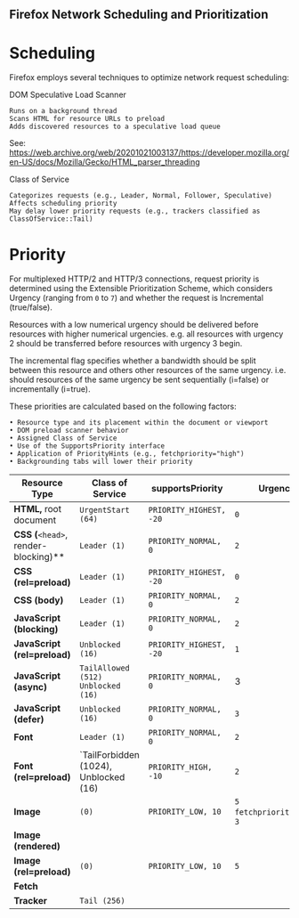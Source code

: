 ## Firefox Network Scheduling and Prioritization

# Scheduling
Firefox employs several techniques to optimize network request scheduling:

DOM Speculative Load Scanner

    Runs on a background thread
    Scans HTML for resource URLs to preload
    Adds discovered resources to a speculative load queue

See: https://web.archive.org/web/20201021003137/https://developer.mozilla.org/en-US/docs/Mozilla/Gecko/HTML_parser_threading

Class of Service

    Categorizes requests (e.g., Leader, Normal, Follower, Speculative)
    Affects scheduling priority
    May delay lower priority requests (e.g., trackers classified as ClassOfService::Tail)

# Priority
For multiplexed HTTP/2 and HTTP/3 connections, request priority is determined using the Extensible Prioritization Scheme, which considers Urgency (ranging from `0` to `7`) and whether the request is Incremental (true/false).

Resources with a low numerical urgency should be delivered before resources with higher numerical urgencies. e.g. all resources with urgency 2 should be transferred before resources with urgency 3 begin. 

The incremental flag specifies whether a bandwidth should be split between this resource and others other resources of the same urgency. i.e. should resources of the same urgency be sent sequentially (i=false) or incrementally (i=true).

 These priorities are calculated based on the following factors:

    • Resource type and its placement within the document or viewport
    • DOM preload scanner behavior
    • Assigned Class of Service
    • Use of the SupportsPriority interface
    • Application of PriorityHints (e.g., fetchpriority="high")
    • Backgrounding tabs will lower their priority




| Resource Type                                    | Class of Service | supportsPriority | Urgency | Incremental | Notes                               |
| ------------------------------------------------ | ---------------- | ---------------- | ------- | ----------- | ----------------------------------- |
| **HTML,** root document                          | `UrgentStart (64)` | `PRIORITY_HIGHEST, -20` | `0`     | `true`        |                                     |
| **CSS (**`<head>`, render-blocking)\*\*          | `Leader (1)`       | `PRIORITY_NORMAL, 0`  |   `2`    | `false`     |                                     |
| **CSS (rel=preload)**                            | `Leader (1)`       | `PRIORITY_HIGHEST, -20` | `0` | `false`         |                                   |
| **CSS (body)**                                   | `Leader (1)`       | `PRIORITY_NORMAL, 0`  |   `2`    | `false`         |                                   |
| **JavaScript (blocking)**                        | `Leader (1)`       | `PRIORITY_NORMAL, 0` |  `2`  | `false`     |                                     |
| **JavaScript (rel=preload)**                     | `Unblocked (16)`   | `PRIORITY_HIGHEST, -20` | `1`  |`false`          |                                  |
| **JavaScript (async)**                           | `TailAllowed (512) Unblocked (16)` | `PRIORITY_NORMAL, 0` | 3 |  `false`     |                                     |
| **JavaScript (defer)**                           | `Unblocked (16)` | `PRIORITY_NORMAL, 0` | `3` | `false`     |     |
| **Font**                                         | `Leader (1)` |  `PRIORITY_NORMAL, 0` | `2`     |  `false`   |     |
| **Font (rel=preload)**                          | `TailForbidden (1024),  Unblocked (16) |`PRIORITY_HIGH, -10` |  `2`    | `false`     |                                   |
| **Image**                                        | `(0)`      |  `PRIORITY_LOW, 10`  |  `5`<br>`fetchpriority=high`: `3`     | `true`     |  |
| **Image (rendered)**                      |                  |                  |      | `true`     | See:  image_layout_network_priority |
| **Image (rel=preload)**                         |     `(0)`          |  `PRIORITY_LOW, 10`     | `5`  | `true`     |                                     |
| **Fetch**                                        |                  |                  |      | `false`     |                                     |
| **Tracker**                                         | `Tail (256)`            |                  |      |             |                                     |

